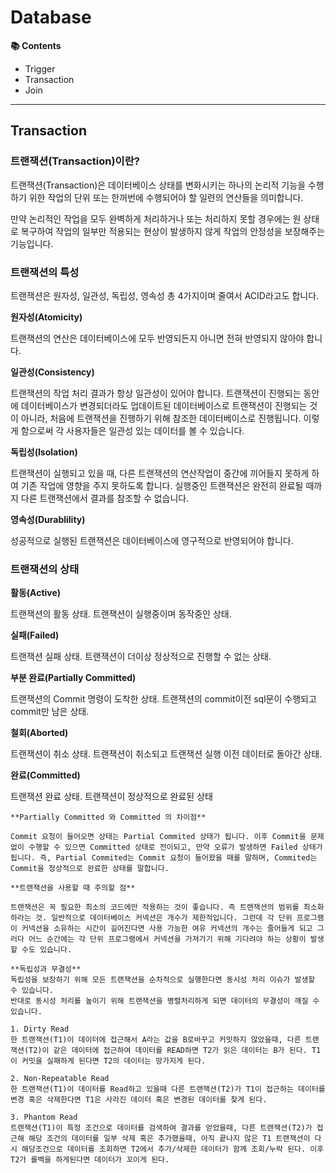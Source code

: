# Database

**📚 Contents**

- Trigger
- Transaction
- Join

---

## Transaction

### 트랜잭션(Transaction)이란?

트랜잭션(Transaction)은 데이터베이스 상태를 변화시키는 하나의 논리적 기능을 수행하기 위한 작업의 단위 또는 한꺼번에 수행되어야 할 일련의 연산들을 의미합니다.

만약 논리적인 작업을 모두 완벽하게 처리하거나 또는 처리하지 못할 경우에는 원 상태로 복구하여 작업의 일부만 적용되는 현상이 발생하지 않게 작업의 안정성을 보장해주는 기능입니다.

### 트랜잭션의 특성

트랜잭션은 원자성, 일관성, 독립성, 영속성 총 4가지이며 줄여서 ACID라고도 합니다.

**원자성(Atomicity)**

트랜잭션의 연산은 데이터베이스에 모두 반영되든지 아니면 전혀 반영되지 않아야 합니다.

**일관성(Consistency)**

트랜잭션의 작업 처리 결과가 항상 일관성이 있어야 합니다. 트랜잭션이 진행되는 동안에 데이터베이스가 변경되더라도 업데이트된 데이터베이스로 트랜잭션이 진행되는 것이 아니라, 처음에 트랜잭션을 진행하기 위해 참조한 데이터베이스로 진행됩니다. 이렇게 함으로써 각 사용자들은 일관성 있는 데이터를 볼 수 있습니다.

**독립성(Isolation)**

트랜잭션이 실행되고 있을 때, 다른 트랜잭션의 연산작업이 중간에 끼어들지 못하게 하여 기존 작업에 영향을 주지 못하도록 합니다. 실행중인 트랜잭션은 완전히 완료될 때까지 다른 트랜잭션에서 결과를 참조할 수 없습니다.

**영속성(Durablility)**

성공적으로 실행된 트랜잭션은 데이터베이스에 영구적으로 반영되어야 합니다.

### 트랜잭션의 상태

**활동(Active)**

트랜잭션의 활동 상태. 트랜잭션이 실행중이며 동작중인 상태.

**실패(Failed)**

트랜잭션 실패 상태. 트랜잭션이 더이상 정상적으로 진행할 수 없는 상태.

**부분 완료(Partially Committed)**

트랜잭션의 Commit 명령이 도착한 상태. 트랜잭션의 commit이전 sql문이 수행되고 commit만 남은 상태.

**철회(Aborted)**

트랜잭션이 취소 상태. 트랜잭션이 취소되고 트랜잭션 실행 이전 데이터로 돌아간 상태.

**완료(Committed)**

트랜잭션 완료 상태. 트랜잭션이 정상적으로 완료된 상태

```
**Partially Committed 와 Committed 의 차이점**

Commit 요청이 들어오면 상태는 Partial Commited 상태가 됩니다. 이후 Commit을 문제없이 수행할 수 있으면 Committed 상태로 전이되고, 만약 오류가 발생하면 Failed 상태가 됩니다. 즉, Partial Commited는 Commit 요청이 들어왔을 때를 말하며, Commited는 Commit을 정상적으로 완료한 상태를 말합니다.
```

```
**트랜잭션을 사용할 때 주의할 점**

트랜잭션은 꼭 필요한 최소의 코드에만 적용하는 것이 좋습니다. 즉 트랜잭션의 범위를 최소화하라는 것. 일반적으로 데이터베이스 커넥션은 개수가 제한적입니다. 그런데 각 단위 프로그램이 커넥션을 소유하는 시간이 길어진다면 사용 가능한 여유 커넥션의 개수는 줄어들게 되고 그러다 어느 순간에는 각 단위 프로그램에서 커넥션을 가져가기 위해 기다려야 하는 상황이 발생할 수도 있습니다.
```

```
**독립성과 무결성**
독립성을 보장하기 위해 모든 트랜잭션을 순차적으로 실행한다면 동시성 처리 이슈가 발생할 수 있습니다.
반대로 동시성 처리를 높이기 위해 트랜잭션을 병렬처리하게 되면 데이터의 무결성이 깨질 수 있습니다.

1. Dirty Read
한 트랜잭션(T1)이 데이터에 접근해서 A라는 값을 B로바꾸고 커밋하지 않았을때, 다른 트랜잭션(T2)이 같은 데이터에 접근하여 데이터를 READ하면 T2가 읽은 데이터는 B가 된다. T1이 커밋을 실패하게 된다면 T2의 데이터는 망가지게 된다.

2. Non-Repeatable Read
한 트랜잭션(T1)이 데이터를 Read하고 있을때 다른 트랜잭션(T2)가 T1이 접근하는 데이터를 변경 혹은 삭제한다면 T1은 사라진 데이터 혹은 변경된 데이터를 찾게 된다.

3. Phantom Read
트랜잭션(T1)이 특정 조건으로 데이터를 검색하여 결과를 얻었을때, 다른 트랜잭션(T2)가 접근해 해당 조건의 데이터를 일부 삭제 혹은 추가했을때, 아직 끝나지 않은 T1 트랜잭션이 다시 해당조건으로 데이터를 조회하면 T2에서 추가/삭제한 데이터가 함께 조회/누락 된다. 이후 T2가 롤백을 하게된다면 데이터가 꼬이게 된다.
```
